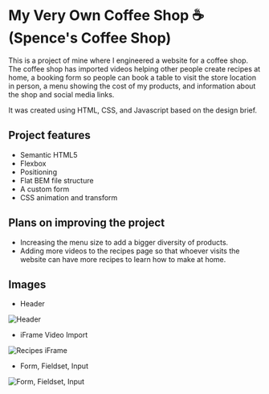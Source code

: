 # My Very Own Coffee Shop ☕ (Spence's Coffee Shop)

This is a project of mine where I engineered a website for a coffee shop. 
The coffee shop has imported videos helping other people create recipes at home, 
a booking form so people can book a table to visit the store location in person, 
a menu showing the cost of my products, 
and information about the shop and social media links.

It was created using HTML, CSS, and Javascript based on the design brief.

## Project features

- Semantic HTML5
- Flexbox
- Positioning
- Flat BEM file structure
- A custom form
- CSS animation and transform

## Plans on improving the project

- Increasing the menu size to add a bigger diversity of products.
- Adding more videos to the recipes page so that whoever visits the website can have more recipes to learn how to make at home.

##  Images

- Header
  
![Header](https://github.com/user-attachments/assets/8af354c4-0c35-478d-8693-8163bd4dc380)

- iFrame Video Import
  
![Recipes iFrame](https://github.com/user-attachments/assets/2c744aa8-efc2-46ed-ae2b-45533533559a)

- Form, Fieldset, Input

![Form, Fieldset, Input](https://github.com/user-attachments/assets/eeba5857-6f59-432b-8ba2-5fd54d934600)
